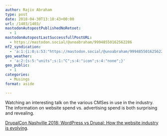 ```yaml
---
author: Rajiv Abraham
type: post
date: 2018-04-30T13:10:43+00:00
url: /1403/1403/
mastodonAutopostPublishedNoRetoot:
  - 1
mastodonAutopostLastSuccessfullPostURL:
  - https://mastodon.social/@unoabraham/99948550162562286
mf2_syndication:
  - 'a:1:{i:0;s:53:"https://mastodon.social/@unoabraham/99948550162562286";}'
geo_weather:
  - 'a:2:{s:5:"units";s:1:"C";s:4:"icon";s:4:"none";}'
geo_public:
  - 1
categories:
  - Musings
format: aside

---
```

<p style="text-align: left;">
  Watching an interesting talk on the various CMSes in use in the industry. The information on website spend vs. advertising spend is both surprising and revealing.
</p>

<p style="text-align: left;">
  <a href="https://www.youtube.com/watch?v=IvaVbPyX5eE" target="_blank" rel="noopener">DrupalCon Nashville 2018: WordPress vs Drupal: How the website industry is evolving</a>.
</p>